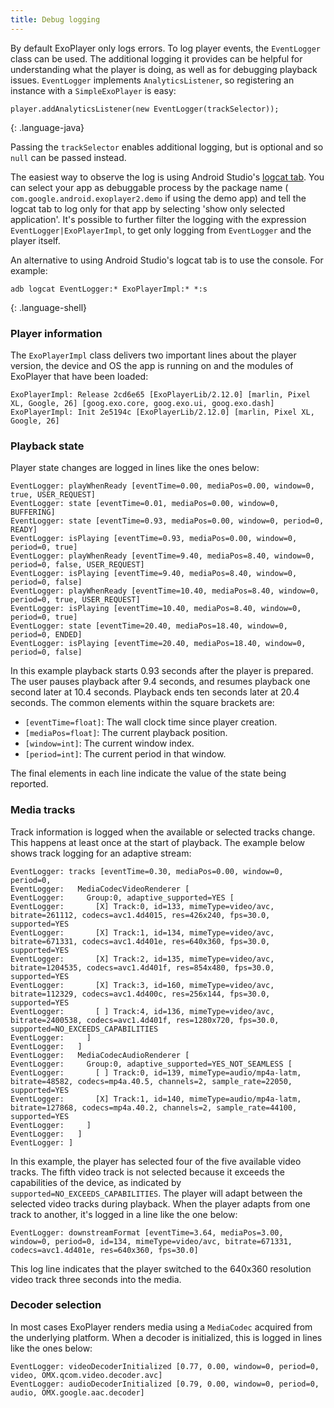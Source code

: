 ```yaml
---
title: Debug logging
---
```


By default ExoPlayer only logs errors. To log player events, the `EventLogger`
class can be used. The additional logging it provides can be helpful for
understanding what the player is doing, as well as for debugging playback
issues. `EventLogger` implements `AnalyticsListener`, so registering an instance
with a `SimpleExoPlayer` is easy:

```
player.addAnalyticsListener(new EventLogger(trackSelector));
```
{: .language-java}

Passing the `trackSelector` enables additional logging, but is optional and so
`null` can be passed instead.

The easiest way to observe the log is using Android Studio's [logcat tab][]. You
can select your app as debuggable process by the package name (
`com.google.android.exoplayer2.demo` if using the demo app) and tell the logcat
tab to log only for that app by selecting 'show only selected application'. It's
possible to further filter the logging with the expression
`EventLogger|ExoPlayerImpl`, to get only logging from `EventLogger` and the
player itself.

An alternative to using Android Studio's logcat tab is to use the console. For
example:

~~~
adb logcat EventLogger:* ExoPlayerImpl:* *:s
~~~
{: .language-shell}

### Player information ###

The `ExoPlayerImpl` class delivers two important lines about the player version,
the device and OS the app is running on and the modules of ExoPlayer that have
been loaded:

```
ExoPlayerImpl: Release 2cd6e65 [ExoPlayerLib/2.12.0] [marlin, Pixel XL, Google, 26] [goog.exo.core, goog.exo.ui, goog.exo.dash]
ExoPlayerImpl: Init 2e5194c [ExoPlayerLib/2.12.0] [marlin, Pixel XL, Google, 26]
```

### Playback state ###

Player state changes are logged in lines like the ones below:

```
EventLogger: playWhenReady [eventTime=0.00, mediaPos=0.00, window=0, true, USER_REQUEST]
EventLogger: state [eventTime=0.01, mediaPos=0.00, window=0, BUFFERING]
EventLogger: state [eventTime=0.93, mediaPos=0.00, window=0, period=0, READY]
EventLogger: isPlaying [eventTime=0.93, mediaPos=0.00, window=0, period=0, true]
EventLogger: playWhenReady [eventTime=9.40, mediaPos=8.40, window=0, period=0, false, USER_REQUEST]
EventLogger: isPlaying [eventTime=9.40, mediaPos=8.40, window=0, period=0, false]
EventLogger: playWhenReady [eventTime=10.40, mediaPos=8.40, window=0, period=0, true, USER_REQUEST]
EventLogger: isPlaying [eventTime=10.40, mediaPos=8.40, window=0, period=0, true]
EventLogger: state [eventTime=20.40, mediaPos=18.40, window=0, period=0, ENDED]
EventLogger: isPlaying [eventTime=20.40, mediaPos=18.40, window=0, period=0, false]
```

In this example playback starts 0.93 seconds after the player is prepared. The
user pauses playback after 9.4 seconds, and resumes playback one second later at
10.4 seconds. Playback ends ten seconds later at 20.4 seconds. The common
elements within the square brackets are:

* `[eventTime=float]`: The wall clock time since player creation.
* `[mediaPos=float]`: The current playback position.
* `[window=int]`: The current window index.
* `[period=int]`: The current period in that window.

The final elements in each line indicate the value of the state being reported.

### Media tracks ###

Track information is logged when the available or selected tracks change. This
happens at least once at the start of playback. The example below shows track
logging for an adaptive stream:

```
EventLogger: tracks [eventTime=0.30, mediaPos=0.00, window=0, period=0,
EventLogger:   MediaCodecVideoRenderer [
EventLogger:     Group:0, adaptive_supported=YES [
EventLogger:       [X] Track:0, id=133, mimeType=video/avc, bitrate=261112, codecs=avc1.4d4015, res=426x240, fps=30.0, supported=YES
EventLogger:       [X] Track:1, id=134, mimeType=video/avc, bitrate=671331, codecs=avc1.4d401e, res=640x360, fps=30.0, supported=YES
EventLogger:       [X] Track:2, id=135, mimeType=video/avc, bitrate=1204535, codecs=avc1.4d401f, res=854x480, fps=30.0, supported=YES
EventLogger:       [X] Track:3, id=160, mimeType=video/avc, bitrate=112329, codecs=avc1.4d400c, res=256x144, fps=30.0, supported=YES
EventLogger:       [ ] Track:4, id=136, mimeType=video/avc, bitrate=2400538, codecs=avc1.4d401f, res=1280x720, fps=30.0, supported=NO_EXCEEDS_CAPABILITIES
EventLogger:     ]
EventLogger:   ]
EventLogger:   MediaCodecAudioRenderer [
EventLogger:     Group:0, adaptive_supported=YES_NOT_SEAMLESS [
EventLogger:       [ ] Track:0, id=139, mimeType=audio/mp4a-latm, bitrate=48582, codecs=mp4a.40.5, channels=2, sample_rate=22050, supported=YES
EventLogger:       [X] Track:1, id=140, mimeType=audio/mp4a-latm, bitrate=127868, codecs=mp4a.40.2, channels=2, sample_rate=44100, supported=YES
EventLogger:     ]
EventLogger:   ]
EventLogger: ]
```

In this example, the player has selected four of the five available video
tracks. The fifth video track is not selected because it exceeds the
capabilities of the device, as indicated by `supported=NO_EXCEEDS_CAPABILITIES`.
The player will adapt between the selected video tracks during playback. When
the player adapts from one track to another, it's logged in a line like the one
below:

```
EventLogger: downstreamFormat [eventTime=3.64, mediaPos=3.00, window=0, period=0, id=134, mimeType=video/avc, bitrate=671331, codecs=avc1.4d401e, res=640x360, fps=30.0]
```

This log line indicates that the player switched to the 640x360 resolution video
track three seconds into the media.

### Decoder selection ###

In most cases ExoPlayer renders media using a `MediaCodec` acquired from the
underlying platform. When a decoder is initialized, this is logged in lines like
the ones below:

```
EventLogger: videoDecoderInitialized [0.77, 0.00, window=0, period=0, video, OMX.qcom.video.decoder.avc]
EventLogger: audioDecoderInitialized [0.79, 0.00, window=0, period=0, audio, OMX.google.aac.decoder]
```

[logcat tab]: https://developer.android.com/studio/debug/am-logcat
